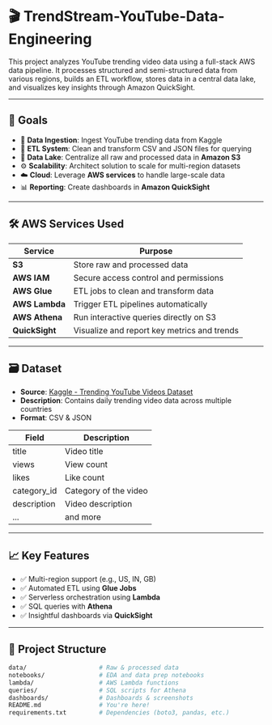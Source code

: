 # 🎬 TrendStream-YouTube-Data-Engineering

This project analyzes YouTube trending video data using a full-stack AWS data pipeline. It processes structured and semi-structured data from various regions, builds an ETL workflow, stores data in a central data lake, and visualizes key insights through Amazon QuickSight.

---

## 📌 Goals

- 🔽 **Data Ingestion**: Ingest YouTube trending data from Kaggle
- 🔄 **ETL System**: Clean and transform CSV and JSON files for querying
- 🧊 **Data Lake**: Centralize all raw and processed data in **Amazon S3**
- ⚙️ **Scalability**: Architect solution to scale for multi-region datasets
- ☁️ **Cloud**: Leverage **AWS services** to handle large-scale data
- 📊 **Reporting**: Create dashboards in **Amazon QuickSight**

---

## 🛠️ AWS Services Used

| Service       | Purpose                                                  |
|---------------|----------------------------------------------------------|
| **S3**        | Store raw and processed data                             |
| **AWS IAM**   | Secure access control and permissions                    |
| **AWS Glue**  | ETL jobs to clean and transform data                     |
| **AWS Lambda**| Trigger ETL pipelines automatically                      |
| **AWS Athena**| Run interactive queries directly on S3                   |
| **QuickSight**| Visualize and report key metrics and trends              |

---

## 🗃️ Dataset

- **Source**: [Kaggle - Trending YouTube Videos Dataset](https://www.kaggle.com/datasets/datasnaek/youtube-new)
- **Description**: Contains daily trending video data across multiple countries
- **Format**: CSV & JSON

| Field | Description |
|-------|-------------|
| title | Video title |
| views | View count |
| likes | Like count |
| category_id | Category of the video |
| description | Video description |
| ... | and more |

---

## 📈 Key Features

- ✅ Multi-region support (e.g., US, IN, GB)
- ✅ Automated ETL using **Glue Jobs**
- ✅ Serverless orchestration using **Lambda**
- ✅ SQL queries with **Athena**
- ✅ Insightful dashboards via **QuickSight**

---

## 📂 Project Structure

```bash
data/                    # Raw & processed data
notebooks/               # EDA and data prep notebooks
lambda/                  # AWS Lambda functions
queries/                 # SQL scripts for Athena
dashboards/              # Dashboards & screenshots
README.md                # You're here!
requirements.txt         # Dependencies (boto3, pandas, etc.)
